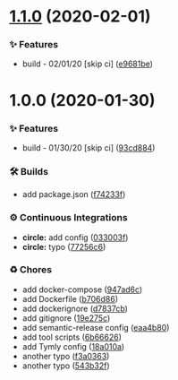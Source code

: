 # [1.1.0](https://github.com/wmfs/pizza-build/compare/v1.0.0...v1.1.0) (2020-02-01)


### ✨ Features

* build - 02/01/20 [skip ci] ([e9681be](https://github.com/wmfs/pizza-build/commit/e9681be791bf929b999a6e1046bd9f45d1d7e136))

# 1.0.0 (2020-01-30)


### ✨ Features

* build - 01/30/20 [skip ci] ([93cd884](https://github.com/wmfs/pizza-build/commit/93cd8840d46a506a14553a832dc45f704891e257))


### 🛠 Builds

* add package.json ([f74233f](https://github.com/wmfs/pizza-build/commit/f74233fe9806dbc03ba9b3a2565103135cf0de24))


### ⚙️ Continuous Integrations

* **circle:** add config ([033003f](https://github.com/wmfs/pizza-build/commit/033003ffba2ad20011456241358001b55a78eae8))
* **circle:** typo ([77256c6](https://github.com/wmfs/pizza-build/commit/77256c64319353b58d76934d933ffa2a3038fe3f))


### ♻️ Chores

* add docker-compose ([947ad6c](https://github.com/wmfs/pizza-build/commit/947ad6cc3c929b3fa97c9756cb114d8aacc5ecfb))
* add Dockerfile ([b706d86](https://github.com/wmfs/pizza-build/commit/b706d86d9e3d3605a672d08e8bb4d2b1c7c7ce2b))
* add dockerignore ([d7837cb](https://github.com/wmfs/pizza-build/commit/d7837cbab78d414b6bc719d8d12c7e02c5a14b5a))
* add gitignore ([19e275c](https://github.com/wmfs/pizza-build/commit/19e275cec7b204e38dd8e8071cb16a6ee63cc641))
* add semantic-release config ([eaa4b80](https://github.com/wmfs/pizza-build/commit/eaa4b803e823f32b5f27cbe8f845bc18ae50b3b0))
* add tool scripts ([6b66626](https://github.com/wmfs/pizza-build/commit/6b666263c53f821d8780217ec81700e16c2ff33f))
* add Tymly config ([18a010a](https://github.com/wmfs/pizza-build/commit/18a010a9d78e583f3dc93d5f074889f626602da1))
* another typo ([f3a0363](https://github.com/wmfs/pizza-build/commit/f3a03630ac9d59d1f3687dd441bfb6d174e4dbae))
* another typo ([543b32f](https://github.com/wmfs/pizza-build/commit/543b32f758504f808135db6045ed8bdf5b82ddaa))
